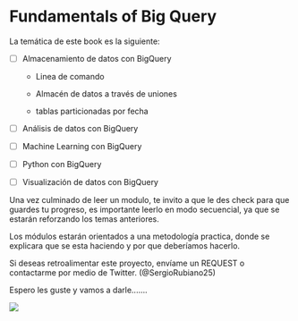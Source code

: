 # **Fundamentals** of **Big Query**

La temática de este book es la siguiente:



- [ ] Almacenamiento de datos con BigQuery

  - Linea de comando

  - Almacén de datos a través de uniones

  - tablas particionadas por fecha 

    

- [ ] Análisis de datos con BigQuery

- [ ] Machine Learning con BigQuery

- [ ] Python con BigQuery

- [ ] Visualización de datos con BigQuery 

  

Una vez culminado de leer un modulo, te invito a que le des check para que guardes tu progreso, es importante leerlo en modo secuencial, ya que se estarán reforzando los temas anteriores.

Los módulos estarán orientados a una metodología practica, donde se explicara que se esta haciendo y por que deberíamos hacerlo.

Si deseas retroalimentar este proyecto, envíame un REQUEST o contactarme por medio de Twitter. (@SergioRubiano25)

Espero les guste y vamos a darle.......





![](https://res.cloudinary.com/xaiop/image/upload/v1590339137/2014-gdelt-in-google-bigquery_j3ftqy.png)